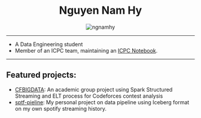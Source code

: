 <h1 align="center">Nguyen Nam Hy</h1>

<p align="center">
  <img src="https://komarev.com/ghpvc/?username=ngnamhy&label=Profile%20views&color=0e75b6&style=flat" alt="ngnamhy" />
</p>

---
- A Data Engineering student
- Member of an ICPC team, maintaining an [ICPC Notebook](https://github.com/ngnamhy/ICPC-Notebook).

--- 
## Featured projects: 
- [CFBIGDATA](https://github.com/ngnamhy/CFBIGDATA): An academic group project using Spark Structured Streaming and ELT process for Codeforces contest analysis
- [sptf-pieline](https://github.com/ngnamhy/sptf-pipeline): My personal project on data pipeline using Iceberg format on my own spotify streaming history. 
